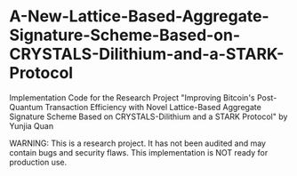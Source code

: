 # A-New-Lattice-Based-Aggregate-Signature-Scheme-Based-on-CRYSTALS-Dilithium-and-a-STARK-Protocol
Implementation Code for the Research Project "Improving Bitcoin's Post-Quantum Transaction Efficiency with Novel Lattice-Based Aggregate Signature Scheme Based on CRYSTALS-Dilithium and a STARK Protocol" by Yunjia Quan

WARNING: This is a research project. It has not been audited and may contain bugs and security flaws. This implementation is NOT ready for production use.
